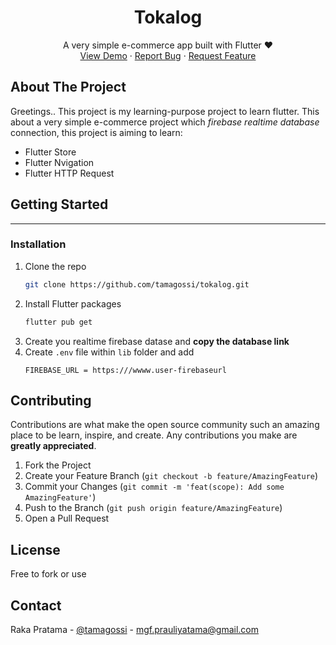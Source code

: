 
<p align="center">
  <h1 align="center">Tokalog</h1>

  <p align="center">
    A very simple e-commerce app built with Flutter ♥
    <br />
    <a href="https://github.com/tamagossi/tokalog">View Demo</a>
    ·
    <a href="https://github.com/tamagossi/tokalog/issues">Report Bug</a>
    ·
    <a href="https://github.com/tamagossi/tokalog/issues">Request Feature</a>
  </p>
</p>


<!-- ABOUT THE PROJECT -->
## About The Project

Greetings.. This project is my learning-purpose project to learn flutter. This about a very simple e-commerce project which *firebase realtime database* connection, this project is aiming to learn:

* Flutter Store
* Flutter Nvigation
* Flutter HTTP Request


<!-- GETTING STARTED -->
## Getting Started
___
### Installation

1. Clone the repo
   ```sh
   git clone https://github.com/tamagossi/tokalog.git
   ```
2. Install Flutter packages
   ```sh
   flutter pub get
   ```
3. Create you realtime firebase datase and **copy the database link**
4. Create `.env` file within `lib` folder and add
    ```
    FIREBASE_URL = https:///wwww.user-firebaseurl
    ```

<!-- CONTRIBUTING -->
## Contributing

Contributions are what make the open source community such an amazing place to be learn, inspire, and create. Any contributions you make are **greatly appreciated**.

1. Fork the Project
2. Create your Feature Branch (`git checkout -b feature/AmazingFeature`)
3. Commit your Changes (`git commit -m 'feat(scope): Add some AmazingFeature'`)
4. Push to the Branch (`git push origin feature/AmazingFeature`)
5. Open a Pull Request



<!-- LICENSE -->
## License
Free to fork or use



<!-- CONTACT -->
## Contact

Raka Pratama - [@tamagossi](https://twitter.com/tamagossi) - mgf.prauliyatama@gmail.com
